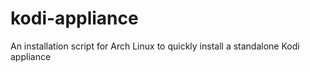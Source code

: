 # kodi-appliance
An installation script for Arch Linux to quickly install a standalone Kodi appliance
